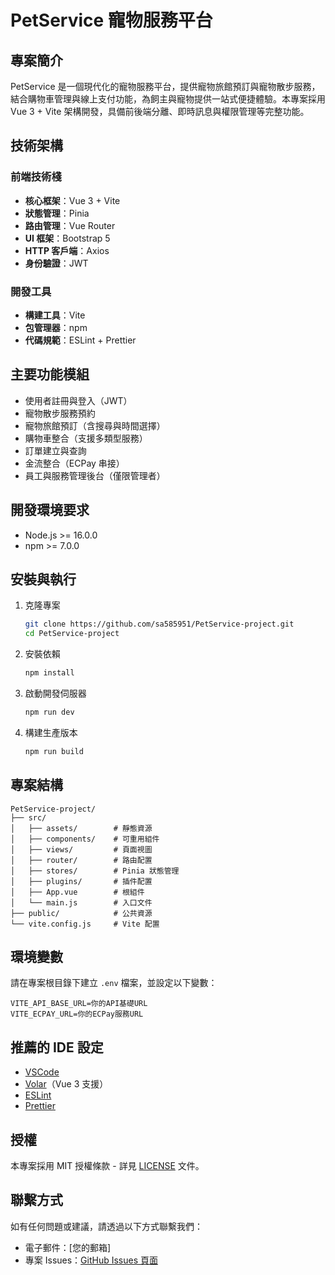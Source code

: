 # PetService 寵物服務平台

## 專案簡介

PetService 是一個現代化的寵物服務平台，提供寵物旅館預訂與寵物散步服務，結合購物車管理與線上支付功能，為飼主與寵物提供一站式便捷體驗。本專案採用 Vue 3 + Vite 架構開發，具備前後端分離、即時訊息與權限管理等完整功能。

## 技術架構

### 前端技術棧

- **核心框架**：Vue 3 + Vite
- **狀態管理**：Pinia
- **路由管理**：Vue Router
- **UI 框架**：Bootstrap 5
- **HTTP 客戶端**：Axios
- **身份驗證**：JWT

### 開發工具

- **構建工具**：Vite
- **包管理器**：npm
- **代碼規範**：ESLint + Prettier

## 主要功能模組

- 使用者註冊與登入（JWT）
- 寵物散步服務預約
- 寵物旅館預訂（含搜尋與時間選擇）
- 購物車整合（支援多類型服務）
- 訂單建立與查詢
- 金流整合（ECPay 串接）
- 員工與服務管理後台（僅限管理者）

## 開發環境要求

- Node.js >= 16.0.0
- npm >= 7.0.0

## 安裝與執行

1. 克隆專案

   ```bash
   git clone https://github.com/sa585951/PetService-project.git
   cd PetService-project
   ```

2. 安裝依賴

   ```bash
   npm install
   ```

3. 啟動開發伺服器

   ```bash
   npm run dev
   ```

4. 構建生產版本

   ```bash
   npm run build
   ```

## 專案結構

```
PetService-project/
├── src/
│   ├── assets/        # 靜態資源
│   ├── components/    # 可重用組件
│   ├── views/         # 頁面視圖
│   ├── router/        # 路由配置
│   ├── stores/        # Pinia 狀態管理
│   ├── plugins/       # 插件配置
│   ├── App.vue        # 根組件
│   └── main.js        # 入口文件
├── public/            # 公共資源
└── vite.config.js     # Vite 配置
```

## 環境變數

請在專案根目錄下建立 `.env` 檔案，並設定以下變數：

```
VITE_API_BASE_URL=你的API基礎URL
VITE_ECPAY_URL=你的ECPay服務URL
```

## 推薦的 IDE 設定

- [VSCode](https://code.visualstudio.com/)
- [Volar](https://marketplace.visualstudio.com/items?itemName=Vue.volar)（Vue 3 支援）
- [ESLint](https://marketplace.visualstudio.com/items?itemName=dbaeumer.vscode-eslint)
- [Prettier](https://marketplace.visualstudio.com/items?itemName=esbenp.prettier-vscode)

## 授權

本專案採用 MIT 授權條款 - 詳見 [LICENSE](LICENSE) 文件。

## 聯繫方式

如有任何問題或建議，請透過以下方式聯繫我們：

- 電子郵件：[您的郵箱]
- 專案 Issues：[GitHub Issues 頁面](https://github.com/sa585951/PetService-project/issues)
